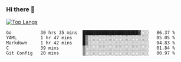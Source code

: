 ### Hi there 👋

<!--
**3Xpl0it3r/3Xpl0it3r** is a ✨ _special_ ✨ repository because its `README.md` (this file) appears on your GitHub profile.

Here are some ideas to get you started:

- 🔭 I’m currently working on ...
- 🌱 I’m currently learning ...
- 👯 I’m looking to collaborate on ...
- 🤔 I’m looking for help with ...
- 💬 Ask me about ...
- 📫 How to reach me: ...
- 😄 Pronouns: ...
- ⚡ Fun fact: ...
-->


[![Top Langs](https://github-readme-stats.vercel.app/api/top-langs/?username=3Xpl0it3r&layout=compact)](https://github.com/3Xpl0it3r/3Xpl0it3r)

<!--START_SECTION:waka-->
```text
Go           30 hrs 35 mins  █████████████████████▓░░░   86.37 % 
YAML         1 hr 47 mins    █▒░░░░░░░░░░░░░░░░░░░░░░░   05.05 % 
Markdown     1 hr 42 mins    █▒░░░░░░░░░░░░░░░░░░░░░░░   04.83 % 
C            39 mins         ▒░░░░░░░░░░░░░░░░░░░░░░░░   01.84 % 
Git Config   20 mins         ▒░░░░░░░░░░░░░░░░░░░░░░░░   00.97 % 
```
<!--END_SECTION:waka-->
